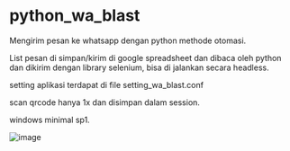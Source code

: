 # python_wa_blast
Mengirim pesan ke whatsapp dengan python methode otomasi.

List pesan di simpan/kirim di google spreadsheet dan dibaca oleh python dan dikirim dengan library selenium, bisa di jalankan secara headless.

setting aplikasi terdapat di file setting_wa_blast.conf

scan qrcode hanya 1x dan disimpan dalam session.

windows minimal sp1.

![image](https://user-images.githubusercontent.com/99067179/181095061-1a9eacd4-53ae-4aea-912d-ee128cc6a180.png)

